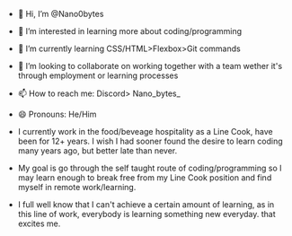 - 👋 Hi, I’m @Nano0bytes
- 👀 I’m interested in learning more about coding/programming
- 🌱 I’m currently learning CSS/HTML>Flexbox>Git commands
- 💞️ I’m looking to collaborate on working together with a team wether it's through employment or learning processes
- 📫 How to reach me: Discord> Nano_bytes_
- 😄 Pronouns: He/Him

- I currently work in the food/beveage hospitality as a Line Cook, have been for 12+ years. I wish I had sooner found the desire to learn coding many years ago, but better late than never.
- My goal is go through the self taught route of coding/programming so I may learn enough to break free from my Line Cook position and find myself in remote work/learning.
- I full well know that I can't achieve a certain amount of learning, as in this line of work, everybody is learning something new everyday. that excites me.
  
<!---
Nano0bytes/Nano0bytes is a ✨ special ✨ repository because its `README.md` (this file) appears on your GitHub profile.
You can click the Preview link to take a look at your changes.
--->
